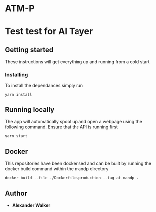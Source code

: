 # ATM-P


# Test test for Al Tayer

## Getting started

These instructions will get everything up and running from a cold start

### Installing

To install the dependances simply run 

```
yarn install 
```

## Running locally

The app will automatically spool up and open a webpage using the following command. Ensure that the API is running first

```
yarn start
```

## Docker

This repositories have been dockerised and can be built by running the docker build command within the mandp directory

```
docker build --file ./Dockerfile.production --tag at-mandp .
```

## Author

* **Alexander Walker**